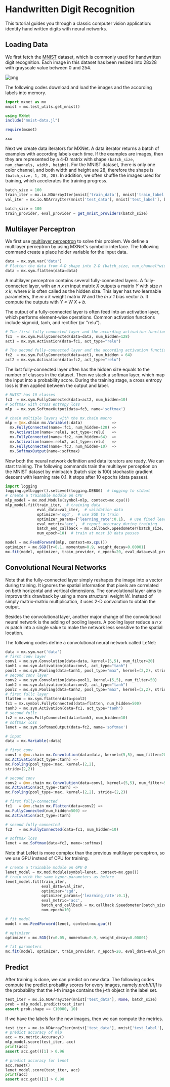 # Handwritten Digit Recognition

This tutorial guides you through a classic computer vision application: identify
hand written digits with neural networks.

<!-- ENABLE LANGUAGE BAR -->

## Loading Data

We first fetch the [MNIST](http://yann.lecun.com/exdb/mnist/) dataset, which is
commonly used for handwritten digit recognition. Each image in this
dataset has been resized into 28x28 with grayscale value between 0 and 254.

![png](https://raw.githubusercontent.com/dmlc/web-data/master/mxnet/example/mnist.png)

The following codes download and load the images and the according labels into
memory.

```python
import mxnet as mx
mnist = mx.test_utils.get_mnist()
```

```julia
using MXNet
include("mnist-data.jl")
```

```r
require(mxnet)
```

```scala
xxx
```

Next we create data iterators for MXNet. A data iterator returns a batch of
examples with according labels each time. If the examples are images, then they
are represented by a 4-D matrix with shape `(batch_size, num_channels, width,
height)`. For the MNIST dataset, there is only one color channel, and both width
and height are 28, therefore the shape is `(batch_size, 1, 28, 28)`. In
addition, we often shuffle the images used for training, which accelerates the
training progress.

```python
batch_size = 100
train_iter = mx.io.NDArrayIter(mnist['train_data'], mnist['train_label'], batch_size, shuffle=True)
val_iter = mx.io.NDArrayIter(mnist['test_data'], mnist['test_label'], batch_size)
```

```julia
batch_size = 100
train_provider, eval_provider = get_mnist_providers(batch_size)
```

## Multilayer Perceptron

We first use [multilayer perceptron](https://en.wikipedia.org/wiki/Multilayer_perceptron) to solve this problem. We
define a multilayer perceptron by using MXNet's symbolic interface. The
following command create a place holder variable for the input data.

```python
data = mx.sym.var('data')
# Flatten the data from 4-D shape into 2-D (batch_size, num_channel*width*height)
data = mx.sym.flatten(data=data)
```

A multilayer perceptron contains several fully-connected layers. A fully-connected
layer, with an *n x m* input matrix *X* outputs a matrix *Y* with size *n x k*,
where *k* is often called as the hidden size. This layer has two learnable parameters, the
*m x k* weight matrix *W* and the *m x 1* bias vector *b*. It compute the
outputs with *Y = W X + b*.

The output of a fully-connected layer is often feed into an activation layer,
which performs element-wise operations. Common activation functions include
sigmoid, tanh, and rectifier (or "relu").

```python
# The first fully-connected layer and the according activation function
fc1  = mx.sym.FullyConnected(data=data, num_hidden=128)
act1 = mx.sym.Activation(data=fc1, act_type="relu")

# The second fully-connected layer and the according activation function
fc2  = mx.sym.FullyConnected(data=act1, num_hidden = 64)
act2 = mx.sym.Activation(data=fc2, act_type="relu")
```

The last fully-connected layer often has the hidden size equals to the number of
classes in the dataset. Then we stack a softmax layer, which map the input into
a probability score. During the training stage, a cross entropy loss is then
applied between the output and label.

```python
# MNIST has 10 classes
fc3  = mx.sym.FullyConnected(data=act2, num_hidden=10)
# Softmax with cross entropy loss
mlp  = mx.sym.SoftmaxOutput(data=fc3, name='softmax')
```

```julia
# chain multiple layers with the mx.chain macro
mlp = @mx.chain mx.Variable(:data)             =>
  mx.FullyConnected(name=:fc1, num_hidden=128) =>
  mx.Activation(name=:relu1, act_type=:relu)   =>
  mx.FullyConnected(name=:fc2, num_hidden=64)  =>
  mx.Activation(name=:relu2, act_type=:relu)   =>
  mx.FullyConnected(name=:fc3, num_hidden=10)  =>
  mx.SoftmaxOutput(name=:softmax)
```

Now both the neural network definition and data iterators are ready. We can
start training. The following commands train the multilayer perception on the
MNIST dataset by minibatch (batch size is 100) stochastic gradient descent with
learning rate 0.1. It stops after 10 epochs (data passes).

```python
import logging
logging.getLogger().setLevel(logging.DEBUG)  # logging to stdout
# create a trainable module on CPU
mlp_model = mx.mod.Module(symbol=mlp, context=mx.cpu())
mlp_model.fit(train_iter,  # training data
              eval_data=val_iter,  # validation data
              optimizer='sgd',  # use SGD to train
              optimizer_params={'learning_rate':0.1},  # use fixed learning rate
              eval_metric='acc',  # report accuracy during training
              batch_end_callback = mx.callback.Speedometer(batch_size, 100), # output progress for each 100 data batches
              num_epoch=10)  # train at most 10 data passes
```

```julia
model = mx.FeedForward(mlp, context=mx.cpu())
optimizer = mx.SGD(lr=0.1, momentum=0.9, weight_decay=0.00001)
mx.fit(model, optimizer, train_provider, n_epoch=20, eval_data=eval_provider)
```

## Convolutional Neural Networks

Note that the fully-connected layer simply reshapes the image into a
vector during training. It ignores the spatial information that pixels are
correlated on both horizontal and vertical dimensions. The convolutional layer
aims to improve this drawback by using a more structural weight *W*. Instead of
simply matrix-matrix multiplication, it uses 2-D convolution to obtain the
output.

Besides the convolutional layer, another major change of the convolutional
neural network is the adding of pooling layers. A pooling layer reduce a
*n x m* patch into a single value to make
the network less sensitive to the spatial location.

The following codes define a convolutional neural network called LeNet:

```python
data = mx.sym.var('data')
# first conv layer
conv1 = mx.sym.Convolution(data=data, kernel=(5,5), num_filter=20)
tanh1 = mx.sym.Activation(data=conv1, act_type="tanh")
pool1 = mx.sym.Pooling(data=tanh1, pool_type="max", kernel=(2,2), stride=(2,2))
# second conv layer
conv2 = mx.sym.Convolution(data=pool1, kernel=(5,5), num_filter=50)
tanh2 = mx.sym.Activation(data=conv2, act_type="tanh")
pool2 = mx.sym.Pooling(data=tanh2, pool_type="max", kernel=(2,2), stride=(2,2))
# first fullc layer
flatten = mx.sym.flatten(data=pool2)
fc1 = mx.symbol.FullyConnected(data=flatten, num_hidden=500)
tanh3 = mx.sym.Activation(data=fc1, act_type="tanh")
# second fullc
fc2 = mx.sym.FullyConnected(data=tanh3, num_hidden=10)
# softmax loss
lenet = mx.sym.SoftmaxOutput(data=fc2, name='softmax')
```

```julia
# input
data = mx.Variable(:data)

# first conv
conv1 = @mx.chain mx.Convolution(data=data, kernel=(5,5), num_filter=20)  =>
mx.Activation(act_type=:tanh) =>
mx.Pooling(pool_type=:max, kernel=(2,2),
stride=(2,2))

# second conv
conv2 = @mx.chain mx.Convolution(data=conv1, kernel=(5,5), num_filter=50) =>
mx.Activation(act_type=:tanh) =>
mx.Pooling(pool_type=:max, kernel=(2,2), stride=(2,2))

# first fully-connected
fc1   = @mx.chain mx.Flatten(data=conv2) =>
mx.FullyConnected(num_hidden=500) =>
mx.Activation(act_type=:tanh)

# second fully-connected
fc2   = mx.FullyConnected(data=fc1, num_hidden=10)

# softmax loss
lenet = mx.Softmax(data=fc2, name=:softmax)
```

Note that LeNet is more complex than the previous multilayer perceptron, so we
use GPU instead of CPU for training.

```python
# create a trainable module on GPU 0
lenet_model = mx.mod.Module(symbol=lenet, context=mx.gpu())
# train with the same hyper-parameters as before
lenet_model.fit(train_iter,
                eval_data=val_iter,
                optimizer='sgd',
                optimizer_params={'learning_rate':0.1},
                eval_metric='acc',
                batch_end_callback = mx.callback.Speedometer(batch_size, 100),
                num_epoch=10)
```

```julia
# fit model
model = mx.FeedForward(lenet, context=mx.gpu())

# optimizer
optimizer = mx.SGD(lr=0.05, momentum=0.9, weight_decay=0.00001)

# fit parameters
mx.fit(model, optimizer, train_provider, n_epoch=20, eval_data=eval_provider)
```

## Predict

After training is done, we can predict on new data. The following codes compute
the predict probaility scores for every images, namely *prob[i][j]* is the
probability that the *i*-th image contains the *j*-th object in the label set.

```python
test_iter = mx.io.NDArrayIter(mnist['test_data'], None, batch_size)
prob = mlp_model.predict(test_iter)
assert prob.shape == (10000, 10)
```

If we have the labels for the new images, then we can compute the metrics.

```python
test_iter = mx.io.NDArrayIter(mnist['test_data'], mnist['test_label'], batch_size)
# predict accuracy of mlp
acc = mx.metric.Accuracy()
mlp_model.score(test_iter, acc)
print(acc)
assert acc.get()[1] > 0.96

# predict accuracy for lenet
acc.reset()
lenet_model.score(test_iter, acc)
print(acc)
assert acc.get()[1] > 0.98
```
